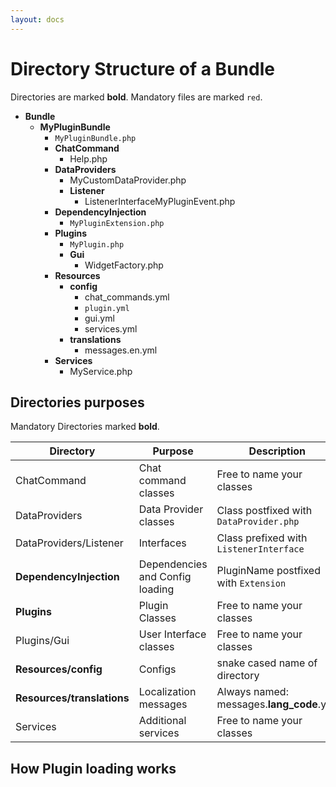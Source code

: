 ```yaml
---
layout: docs
---
```


# Directory Structure of a Bundle

Directories are marked **bold**. Mandatory files are marked `red`.

* **Bundle**    
    * **MyPluginBundle**
        - `MyPluginBundle.php`                   
        * **ChatCommand**
            - Help.php
        * **DataProviders**
            - MyCustomDataProvider.php
            * **Listener**
                - ListenerInterfaceMyPluginEvent.php              
        * **DependencyInjection**
            - `MyPluginExtension.php`            
        * **Plugins**
            - `MyPlugin.php`
            * **Gui**
                - WidgetFactory.php
        * **Resources**
            * **config**
                - chat_commands.yml
                - `plugin.yml`
                - gui.yml
                - services.yml
            * **translations**
                - messages.en.yml
        * **Services**
            - MyService.php        

## Directories purposes

Mandatory Directories marked **bold**.

| Directory | Purpose | Description |
| --- | --- | --- |
| ChatCommand | Chat command classes |  Free to name your classes |
| DataProviders | Data Provider classes |  Class postfixed with `DataProvider.php` |
| DataProviders/Listener | Interfaces |Class prefixed with `ListenerInterface` |
| **DependencyInjection** | Dependencies and Config loading |PluginName postfixed with `Extension`|
| **Plugins** | Plugin Classes |Free to name your classes |
| Plugins/Gui | User Interface classes |Free to name your classes |
| **Resources/config** | Configs | snake cased name of directory |
| **Resources/translations** | Localization messages | Always named: messages.**lang_code**.yml |
| Services | Additional services |Free to name your classes |

## How Plugin loading works

